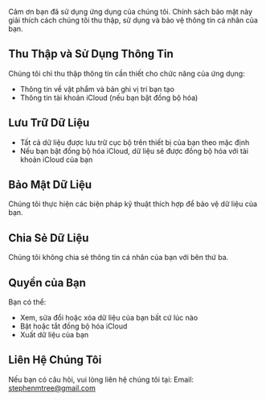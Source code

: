 # Chính Sách Bảo Mật

Cảm ơn bạn đã sử dụng ứng dụng của chúng tôi. Chính sách bảo mật này giải thích cách chúng tôi thu thập, sử dụng và bảo vệ thông tin cá nhân của bạn.

## Thu Thập và Sử Dụng Thông Tin

Chúng tôi chỉ thu thập thông tin cần thiết cho chức năng của ứng dụng:
- Thông tin về vật phẩm và bản ghi vị trí bạn tạo
- Thông tin tài khoản iCloud (nếu bạn bật đồng bộ hóa)

## Lưu Trữ Dữ Liệu

- Tất cả dữ liệu được lưu trữ cục bộ trên thiết bị của bạn theo mặc định
- Nếu bạn bật đồng bộ hóa iCloud, dữ liệu sẽ được đồng bộ hóa với tài khoản iCloud của bạn

## Bảo Mật Dữ Liệu

Chúng tôi thực hiện các biện pháp kỹ thuật thích hợp để bảo vệ dữ liệu của bạn.

## Chia Sẻ Dữ Liệu

Chúng tôi không chia sẻ thông tin cá nhân của bạn với bên thứ ba.

## Quyền của Bạn

Bạn có thể:
- Xem, sửa đổi hoặc xóa dữ liệu của bạn bất cứ lúc nào
- Bật hoặc tắt đồng bộ hóa iCloud
- Xuất dữ liệu của bạn

## Liên Hệ Chúng Tôi

Nếu bạn có câu hỏi, vui lòng liên hệ chúng tôi tại:
Email: stephenmtree@gmail.com 

<style>
    h1:first-of-type {
        display: none;
    }
</style>